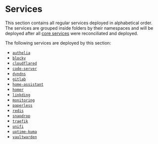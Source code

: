 # Services

This section contains all regular services  deployed in alphabetical order. The services are grouped inside folders by their namespaces and will be deployed after all [core services](/cluster/core/) were reconciliated and deployed.

The following services are deployed by this section:

- [`authelia`](/cluster/services/authelia/)
- [`blocky`](/cluster/services/blocky/)
- [`cloudflared`](/cluster/services/cloudflared/)
- [`code-server`](/cluster/services/code-server/)
- [`dyndns`](/cluster/services/dyndns/)
- [`gitlab`](/cluster/services/gitlab/)
- [`home-assistant`](/cluster/services/home-assistant/)
- [`homer`](/cluster/services/homer/)
- [`linkding`](/cluster/services/linkding/)
- [`monitoring`](/cluster/services/monitoring/)
- [`paperless`](/cluster/services/paperless/)
- [`redis`](/cluster/services/redis/)
- [`snapdrop`](/cluster/services/snapdrop/)
- [`traefik`](/cluster/services/traefik/)
- [`unifi`](/cluster/services/unifi/)
- [`uptime-kuma`](/cluster/services/uptime-kuma/)
- [`vaultwarden`](/cluster/services/vaultwarden/)
